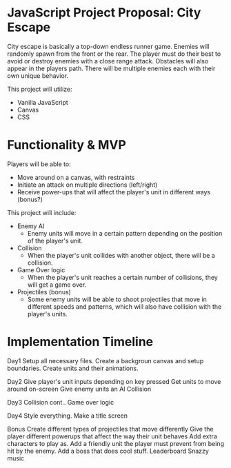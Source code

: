 # JavaScript Project Proposal: City Escape
City escape is basically a top-down endless runner game.  Enemies will randomly spawn from the front or the rear.  The player must do their best to avoid or destroy enemies with a close range attack.  Obstacles will also appear in the players path.  There will be multiple enemies each with their own unique behavior.

This project will utilize:
-   Vanilla JavaScript
-   Canvas
-   CSS

# Functionality & MVP
Players will be able to:
-   Move around on a canvas, with restraints
-   Initiate an attack on multiple directions (left/right)
-   Receive power-ups that will affect the player's unit in different ways (bonus?)

This project will include:
-   Enemy AI
    -   Enemy units will move in a certain pattern depending on the position of the player's unit.
-   Collision
    -   When the player's unit collides with another object, there will be a collision.
-   Game Over logic
    -   When the player's unit reaches a certain number of collisions, they will get a game over.
-   Projectiles (bonus)
    -   Some enemy units will be able to shoot projectiles that move in different speeds and patterns, which will also have collision with the player's units.

# Implementation Timeline

Day1
Setup all necessary files.
Create a backgroun canvas and setup boundaries.
Create units and their animations.

Day2
Give player's unit inputs depending on key pressed
Get units to move around on-screen
Give enemy units an AI
Collision

Day3
Collision cont..
Game over logic

Day4
Style everything.
Make a title screen

Bonus
Create different types of projectiles that move differently
Give the player different powerups that affect the way their unit behaves
Add extra characters to play as.
Add a friendly unit the player must prevent from being hit by the enemy.
Add a boss that does cool stuff.
Leaderboard
Snazzy music


